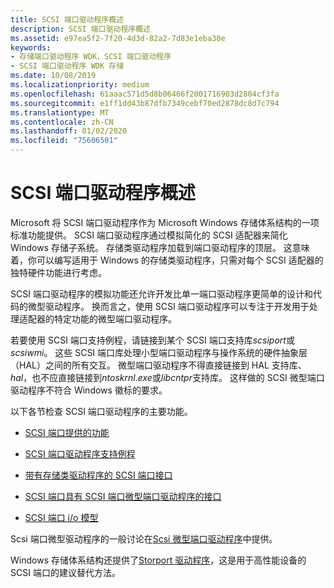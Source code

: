 ```yaml
---
title: SCSI 端口驱动程序概述
description: SCSI 端口驱动程序概述
ms.assetid: e97ea5f2-7f20-4d3d-82a2-7d83e1eba30e
keywords:
- 存储端口驱动程序 WDK，SCSI 端口驱动程序
- SCSI 端口驱动程序 WDK 存储
ms.date: 10/08/2019
ms.localizationpriority: medium
ms.openlocfilehash: 61aaac571d5d8b06466f2001716903d2804cf3fa
ms.sourcegitcommit: e1ff1dd43b87dfb7349cebf70ed2878dc8d7c794
ms.translationtype: MT
ms.contentlocale: zh-CN
ms.lasthandoff: 01/02/2020
ms.locfileid: "75606501"
---
```

# <a name="scsi-port-driver-overview"></a>SCSI 端口驱动程序概述

Microsoft 将 SCSI 端口驱动程序作为 Microsoft Windows 存储体系结构的一项标准功能提供。 SCSI 端口驱动程序通过模拟简化的 SCSI 适配器来简化 Windows 存储子系统。 存储类驱动程序加载到端口驱动程序的顶层。 这意味着，你可以编写适用于 Windows 的存储类驱动程序，只需对每个 SCSI 适配器的独特硬件功能进行考虑。

SCSI 端口驱动程序的模拟功能还允许开发比单一端口驱动程序更简单的设计和代码的微型驱动程序。 换而言之，使用 SCSI 端口驱动程序可以专注于开发用于处理适配器的特定功能的微型端口驱动程序。

若要使用 SCSI 端口支持例程，请链接到某个 SCSI 端口支持库*scsiport*或*scsiwmi*。 这些 SCSI 端口库处理小型端口驱动程序与操作系统的硬件抽象层（HAL）之间的所有交互。 微型端口驱动程序不得直接链接到 HAL 支持库、 *hal*，也不应直接链接到*ntoskrnl.exe*或*libcntpr*支持库。 这样做的 SCSI 微型端口驱动程序不符合 Windows 徽标的要求。

以下各节检查 SCSI 端口驱动程序的主要功能。

- [SCSI 端口提供的功能](capabilities-provided-by-scsi-port.md)

- [SCSI 端口驱动程序支持例程](scsi-port-driver-support-routines.md)

- [带有存储类驱动程序的 SCSI 端口接口](scsi-port-s-srb-interface-with-the-storage-class-driver.md)

- [SCSI 端口具有 SCSI 端口微型端口驱动程序的接口](scsi-port-s-interface-with-scsi-port-miniport-drivers.md)

- [SCSI 端口 i/o 模型](scsi-port-i-o-model.md)

Scsi 端口微型驱动程序的一般讨论在[Scsi 微型端口驱动程序](scsi-miniport-drivers.md)中提供。

Windows 存储体系结构还提供了[Storport 驱动程序](storport-driver-overview.md)，这是用于高性能设备的 SCSI 端口的建议替代方法。

